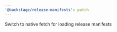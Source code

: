 ```yaml
---
'@backstage/release-manifests': patch
---
```


Switch to native fetch for loading release manifests
